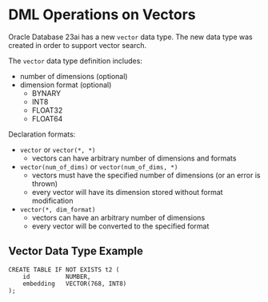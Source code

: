 # DML Operations on Vectors

Oracle Database 23ai has a new ```vector``` data type. The new data type was created in order to support vector search.

The ```vector``` data type definition includes:
- number of dimensions (optional)
- dimension format (optional)
    - BYNARY
    - INT8
    - FLOAT32
    - FLOAT64

Declaration formats:
- ```vector``` or ```vector(*, *)```
    - vectors can have arbitrary number of dimensions and formats
- ```vector(num_of_dims)``` or ```vector(num_of_dims, *)```
    - vectors must have the specified number of dimensions (or an error is thrown)
    - every vector will have its dimension stored without format modification
- ```vector(*, dim_format)```
    - vectors can have an arbitrary number of dimensions
    - every vector will be converted to the specified format

## Vector Data Type Example

```
CREATE TABLE IF NOT EXISTS t2 (
    id          NUMBER,
    embedding   VECTOR(768, INT8)
);
```
